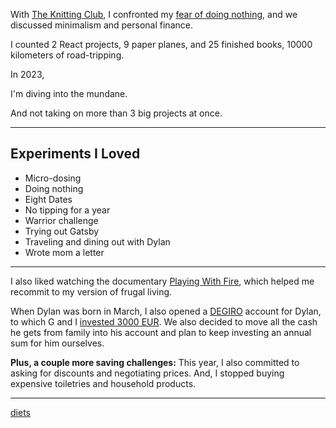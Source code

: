 With [The Knitting Club](https://www.mirhamasala.com/the-knitting-club), I confronted my [fear of doing nothing](https://www.mirhamasala.com/the-fear-list), and we discussed minimalism and personal finance.

I counted 2 React projects, 9 paper planes, and 25 finished books, 10000 kilometers of road-tripping.

In 2023,

I'm diving into the mundane.

And not taking on more than 3 big projects at once.

---

## Experiments I Loved

- Micro-dosing
- Doing nothing
- Eight Dates
- No tipping for a year
- Warrior challenge
- Trying out Gatsby
- Traveling and dining out with Dylan
- Wrote mom a letter

---

I also liked watching the documentary [Playing With Fire](https://www.playingwithfire.co/the-documentary), which helped me recommit to my version of frugal living.

When Dylan was born in March, I also opened a [DEGIRO](https://www.degiro.com/) account for Dylan, to which G and I [invested 3000 EUR](https://paulmerriman.com/how-time-can-turn-3000-into-50-million/). We also decided to move all the cash he gets from family into his account and plan to keep investing an annual sum for him ourselves.

**Plus, a couple more saving challenges:** This year, I also committed to asking for discounts and negotiating prices. And, I stopped buying expensive toiletries and household products.

---

[diets](/letters/heal-111222)
